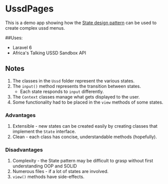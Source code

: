# UssdPages

This is a demo app showing how the [State design pattern](https://en.wikipedia.org/wiki/State_pattern) can be used to create complex
ussd menus.

##Uses:
 * Laravel 6
 * Africa's Talking USSD Sandbox API
 
## Notes
1. The classes in the `Ussd` folder represent the various states.
2. The `input()` method represents the transition between states.
    * Each state responds to `input` differently.
3. The `Context` classes manage what gets displayed to the user.
4. Some functionality had to be placed in the `view` methods of some states.

### Advantages
1. Extensible - new states can be created easily by creating classes that implement
the `State` interface.
2. Clean - each class has concise, understandable methods (hopefully).

### Disadvantages
1. Complexity - the State pattern may be difficult to grasp without first understanding
OOP and SOLID
2. Numerous files - if a lot of states are involved.
3. `view()` methods have side-effects.
